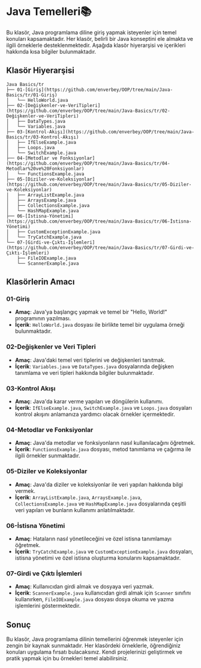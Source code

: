# Java Temelleri📚

Bu klasör, Java programlama diline giriş yapmak isteyenler için temel konuları kapsamaktadır. Her klasör, belirli bir Java konseptini ele almakta ve ilgili örneklerle desteklenmektedir. Aşağıda klasör hiyerarşisi ve içerikleri hakkında kısa bilgiler bulunmaktadır.

## Klasör Hiyerarşisi

```
Java Basics/tr
├── 01-[Giriş](https://github.com/enverbey/OOP/tree/main/Java-Basics/tr/01-Giriş)
│   └── HelloWorld.java
├── 02-[Değişkenler-ve-VeriTipleri](https://github.com/enverbey/OOP/tree/main/Java-Basics/tr/02-Değişkenler-ve-VeriTipleri)
│   ├── DataTypes.java
│   └── Variables.java
├── 03-[Kontrol-Akışı](https://github.com/enverbey/OOP/tree/main/Java-Basics/tr/03-Kontrol-Akışı)
│   ├── IfElseExample.java
│   ├── Loops.java
│   └── SwitchExample.java
├── 04-[Metodlar ve Fonksiyonlar](https://github.com/enverbey/OOP/tree/main/Java-Basics/tr/04-Metodlar%20ve%20Fonksiyonlar)
│   └── FunctionsExample.java
├── 05-[Diziler-ve-Koleksiyonlar](https://github.com/enverbey/OOP/tree/main/Java-Basics/tr/05-Diziler-ve-Koleksiyonlar)
│   ├── ArrayListExample.java
│   ├── ArraysExample.java
│   ├── CollectionsExample.java
│   └── HashMapExample.java
├── 06-[İstisna-Yönetimi](https://github.com/enverbey/OOP/tree/main/Java-Basics/tr/06-İstisna-Yönetimi)
│   ├── CustomExceptionExample.java
│   └── TryCatchExample.java
└── 07-[Girdi-ve-Çıktı-İşlemleri](https://github.com/enverbey/OOP/tree/main/Java-Basics/tr/07-Girdi-ve-Çıktı-İşlemleri)
    ├── FileIOExample.java
    └── ScannerExample.java
```

## Klasörlerin Amacı

### 01-Giriş
- **Amaç**: Java'ya başlangıç yapmak ve temel bir "Hello, World!" programının yazılması.
- **İçerik**: `HelloWorld.java` dosyası ile birlikte temel bir uygulama örneği bulunmaktadır.

### 02-Değişkenler ve Veri Tipleri
- **Amaç**: Java'daki temel veri tiplerini ve değişkenleri tanıtmak.
- **İçerik**: `Variables.java` ve `DataTypes.java` dosyalarında değişken tanımlama ve veri tipleri hakkında bilgiler bulunmaktadır.

### 03-Kontrol Akışı
- **Amaç**: Java'da karar verme yapıları ve döngülerin kullanımı.
- **İçerik**: `IfElseExample.java`, `SwitchExample.java` ve `Loops.java` dosyaları kontrol akışını anlamanıza yardımcı olacak örnekler içermektedir.

### 04-Metodlar ve Fonksiyonlar
- **Amaç**: Java'da metodlar ve fonksiyonların nasıl kullanılacağını öğretmek.
- **İçerik**: `FunctionsExample.java` dosyası, metod tanımlama ve çağırma ile ilgili örnekler sunmaktadır.

### 05-Diziler ve Koleksiyonlar
- **Amaç**: Java'da diziler ve koleksiyonlar ile veri yapıları hakkında bilgi vermek.
- **İçerik**: `ArrayListExample.java`, `ArraysExample.java`, `CollectionsExample.java` ve `HashMapExample.java` dosyalarında çeşitli veri yapıları ve bunların kullanımı anlatılmaktadır.

### 06-İstisna Yönetimi
- **Amaç**: Hataların nasıl yönetileceğini ve özel istisna tanımlamayı öğretmek.
- **İçerik**: `TryCatchExample.java` ve `CustomExceptionExample.java` dosyaları, istisna yönetimi ve özel istisna oluşturma konularını kapsamaktadır.

### 07-Girdi ve Çıktı İşlemleri
- **Amaç**: Kullanıcıdan girdi almak ve dosyaya veri yazmak.
- **İçerik**: `ScannerExample.java` kullanıcıdan girdi almak için `Scanner` sınıfını kullanırken, `FileIOExample.java` dosyası dosya okuma ve yazma işlemlerini göstermektedir.

## Sonuç

Bu klasör, Java programlama dilinin temellerini öğrenmek isteyenler için zengin bir kaynak sunmaktadır. Her klasördeki örneklerle, öğrendiğiniz konuları uygulama fırsatı bulacaksınız. Kendi projelerinizi geliştirmek ve pratik yapmak için bu örnekleri temel alabilirsiniz.
